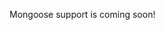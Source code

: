 Mongoose support is coming soon!

<!--

The sequelize connector allows to import collections from a mongoose connection.

Note that:

- Sequelize scopes will be mapped to Forest Admin segments
- Sequelize hooks will run
- Sequelize association, field aliasing, relationships and validation will be respected

```javascript
const Agent = require('@forestadmin/agent');
const MongooseConnector = require('@forestadmin/datasource-mongoose');
const mongoose = require('mongoose');

// Create a mongoose instance
mongoose.connect('mongodb://localhost:27017/test');

const User = mongoose.model('User', {
  username: String,
  birthDate: Date,
});

// Create agent and import collections from mongoose
const agent = new Agent(options);

agent.importCollectionsFrom(new MongooseConnector(mongoose.connection));
```
-->
